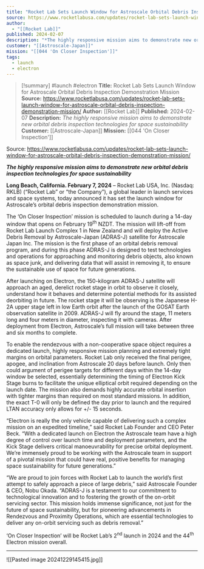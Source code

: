 ```yaml
---
title: "Rocket Lab Sets Launch Window for Astroscale Orbital Debris Inspection Demonstration Mission "
source: https://www.rocketlabusa.com/updates/rocket-lab-sets-launch-window-for-astroscale-orbital-debris-inspection-demonstration-mission/
author:
  - "[[Rocket Lab]]"
published: 2024-02-07
description: "*The highly responsive mission aims to demonstrate new orbital debris inspection technologies for space sustainability*"
customer: "[[Astroscale-Japan]]"
mission: "[[044 'On Closer Inspection']]"
tags:
  - launch
  - electron
---
```

>[!summary]
#launch #electron
**Title:** Rocket Lab Sets Launch Window for Astroscale Orbital Debris Inspection Demonstration Mission 
**Source:** https://www.rocketlabusa.com/updates/rocket-lab-sets-launch-window-for-astroscale-orbital-debris-inspection-demonstration-mission/
**Author:** [[Rocket Lab]]
**Published:** 2024-02-07
**Description:** *The highly responsive mission aims to demonstrate new orbital debris inspection technologies for space sustainability*
**Customer:** [[Astroscale-Japan]]
**Mission:** [[044 'On Closer Inspection']]

Source: https://www.rocketlabusa.com/updates/rocket-lab-sets-launch-window-for-astroscale-orbital-debris-inspection-demonstration-mission/

***The highly responsive mission aims to demonstrate new orbital debris inspection technologies for space sustainability***

**Long Beach, California. February 7, 2024** – Rocket Lab USA, Inc. (Nasdaq: RKLB) (“Rocket Lab” or “the Company”), a global leader in launch services and space systems, today announced it has set the launch window for Astroscale’s orbital debris inspection demonstration mission.

The ‘On Closer Inspection’ mission is scheduled to launch during a 14-day window that opens on February 19<sup>th</sup> NZDT. The mission will lift-off from Rocket Lab Launch Complex 1 in New Zealand and will deploy the Active Debris Removal by Astroscale-Japan (ADRAS-J) satellite for Astroscale Japan Inc. The mission is the first phase of an orbital debris removal program, and during this phase ADRAS-J is designed to test technologies and operations for approaching and monitoring debris objects, also known as space junk, and delivering data that will assist in removing it, to ensure the sustainable use of space for future generations.

After launching on Electron, the 150-kilogram ADRAS-J satellite will approach an aged, derelict rocket stage in orbit to observe it closely, understand how it behaves and determine potential methods for its assisted deorbiting in future. The rocket stage it will be observing is the Japanese H-2A upper stage left in low Earth orbit after the launch of the GOSAT Earth observation satellite in 2009. ADRAS-J will fly around the stage, 11 meters long and four meters in diameter, inspecting it with cameras. After deployment from Electron, Astroscale’s full mission will take between three and six months to complete.

To enable the rendezvous with a non-cooperative space object requires a dedicated launch, highly responsive mission planning and extremely tight margins on orbital parameters. Rocket Lab only received the final perigee, apogee, and inclination from Astroscale 20 days before launch. Only then could argument of perigee targets for different days within the 14-day window be selected, essentially determining the timing of Electron Kick Stage burns to facilitate the unique elliptical orbit required depending on the launch date. The mission also demands highly accurate orbital insertion with tighter margins than required on most standard missions. In addition, the exact T-0 will only be defined the day prior to launch and the required LTAN accuracy only allows for +/- 15 seconds.

“Electron is really the only vehicle capable of delivering such a complex mission on an expedited timeline,” said Rocket Lab Founder and CEO Peter Beck. “With a dedicated launch on Electron the Astroscale team have a high degree of control over launch time and deployment parameters, and the Kick Stage delivers critical manoeuvrability for precise orbital deployment. We’re immensely proud to be working with the Astroscale team in support of a pivotal mission that could have real, positive benefits for managing space sustainability for future generations.”

“We are proud to join forces with Rocket Lab to launch the world’s first attempt to safely approach a piece of large debris,” said Astroscale Founder & CEO, Nobu Okada. “ADRAS-J is a testament to our commitment to technological innovation and to fostering the growth of the on-orbit servicing sector. This mission holds immense significance, not just for the future of space sustainability, but for pioneering advancements in Rendezvous and Proximity Operations, which are essential technologies to deliver any on-orbit servicing such as debris removal.”

‘On Closer Inspection’ will be Rocket Lab’s 2<sup>nd</sup> launch in 2024 and the 44<sup>th</sup> Electron mission overall.

---

![[Pasted image 20241229145415.jpg]]
